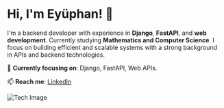 # Hi, I'm Eyüphan! 👋

I'm a backend developer with experience in **Django**, **FastAPI**, and **web development**. Currently studying **Mathematics and Computer Science**. I focus on building efficient and scalable systems with a strong background in APIs and backend technologies.


🔭 **Currently focusing on**: Django, FastAPI, Web APIs.

📫 **Reach me**: [LinkedIn](https://www.linkedin.com/in/eyuphan-ipek/)

![Tech Image](https://tpssoft.com/wp-content/uploads/2024/09/Software-Development-Services-1200x380-01.jpg)
